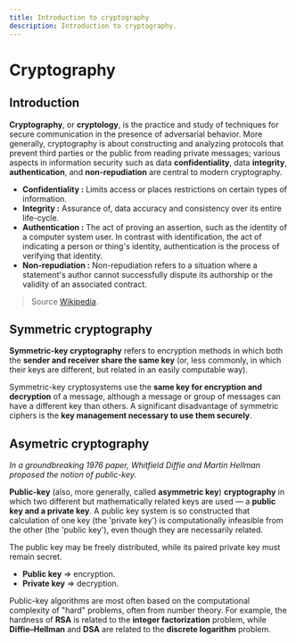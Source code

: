 ```yaml
---
title: Introduction to cryptography
description: Introduction to cryptography.
---
```


# Cryptography

## Introduction

**Cryptography**, or **cryptology**, is the practice and study of techniques for secure communication in the presence of adversarial behavior. More generally, cryptography is about constructing and analyzing protocols that prevent third parties or the public from reading private messages; various aspects in information security such as data **confidentiality**, data **integrity**, **authentication**, and **non-repudiation** are central to modern cryptography.

- **Confidentiality :** Limits access or places restrictions on certain types of information.
- **Integrity :** Assurance of, data accuracy and consistency over its entire life-cycle.
- **Authentication :** The act of proving an assertion, such as the identity of a computer system user. In contrast with identification, the act of indicating a person or thing's identity, authentication is the process of verifying that identity.
- **Non-repudiation :** Non-repudiation refers to a situation where a statement's author cannot successfully dispute its authorship or the validity of an associated contract.

> Source [Wikipedia](https://en.wikipedia.org/wiki/Cryptography).

## Symmetric cryptography

**Symmetric-key cryptography** refers to encryption methods in which both the **sender and receiver share the same key** (or, less commonly, in which their keys are different, but related in an easily computable way).

Symmetric-key cryptosystems use the **same key for encryption and decryption** of a message, although a message or group of messages can have a different key than others. A significant disadvantage of symmetric ciphers is the **key management necessary to use them securely**.

## Asymetric cryptography

*In a groundbreaking 1976 paper, Whitfield Diffie and Martin Hellman proposed the notion of public-key.*

**Public-key** (also, more generally, called **asymmetric key**) **cryptography** in which two different but mathematically related keys are used — a **public key and a private key**. A public key system is so constructed that calculation of one key (the 'private key') is computationally infeasible from the other (the 'public key'), even though they are necessarily related.

The public key may be freely distributed, while its paired private key must remain secret.

- **Public key** => encryption.
- **Private key** => decryption. 

Public-key algorithms are most often based on the computational complexity of "hard" problems, often from number theory. For example, the hardness of **RSA** is related to the **integer factorization** problem, while **Diffie–Hellman** and **DSA** are related to the **discrete logarithm** problem. 